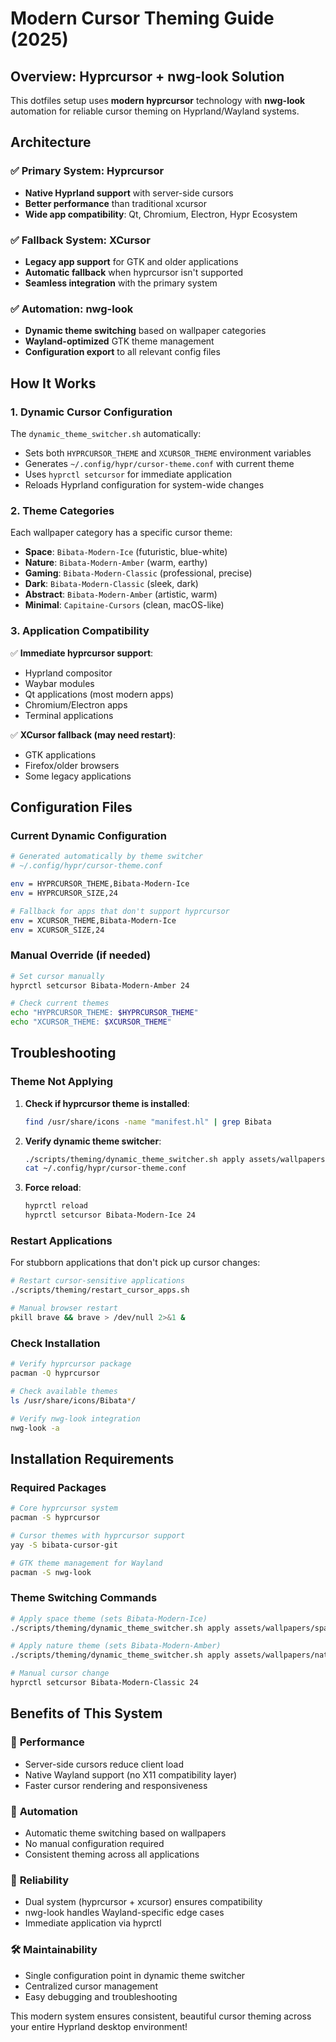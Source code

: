 # Modern Cursor Theming Guide (2025)

## Overview: Hyprcursor + nwg-look Solution

This dotfiles setup uses **modern hyprcursor** technology with **nwg-look** automation for reliable cursor theming on Hyprland/Wayland systems.

## Architecture

### ✅ **Primary System: Hyprcursor**
- **Native Hyprland support** with server-side cursors
- **Better performance** than traditional xcursor
- **Wide app compatibility**: Qt, Chromium, Electron, Hypr Ecosystem

### ✅ **Fallback System: XCursor**
- **Legacy app support** for GTK and older applications
- **Automatic fallback** when hyprcursor isn't supported
- **Seamless integration** with the primary system

### ✅ **Automation: nwg-look**
- **Dynamic theme switching** based on wallpaper categories
- **Wayland-optimized** GTK theme management
- **Configuration export** to all relevant config files

## How It Works

### 1. Dynamic Cursor Configuration
The `dynamic_theme_switcher.sh` automatically:
- Sets both `HYPRCURSOR_THEME` and `XCURSOR_THEME` environment variables
- Generates `~/.config/hypr/cursor-theme.conf` with current theme
- Uses `hyprctl setcursor` for immediate application
- Reloads Hyprland configuration for system-wide changes

### 2. Theme Categories
Each wallpaper category has a specific cursor theme:
- **Space**: `Bibata-Modern-Ice` (futuristic, blue-white)
- **Nature**: `Bibata-Modern-Amber` (warm, earthy)
- **Gaming**: `Bibata-Modern-Classic` (professional, precise)
- **Dark**: `Bibata-Modern-Classic` (sleek, dark)
- **Abstract**: `Bibata-Modern-Amber` (artistic, warm)
- **Minimal**: `Capitaine-Cursors` (clean, macOS-like)

### 3. Application Compatibility

✅ **Immediate hyprcursor support**:
- Hyprland compositor
- Waybar modules
- Qt applications (most modern apps)
- Chromium/Electron apps
- Terminal applications

✅ **XCursor fallback (may need restart)**:
- GTK applications
- Firefox/older browsers
- Some legacy applications

## Configuration Files

### Current Dynamic Configuration
```bash
# Generated automatically by theme switcher
# ~/.config/hypr/cursor-theme.conf

env = HYPRCURSOR_THEME,Bibata-Modern-Ice
env = HYPRCURSOR_SIZE,24

# Fallback for apps that don't support hyprcursor
env = XCURSOR_THEME,Bibata-Modern-Ice
env = XCURSOR_SIZE,24
```

### Manual Override (if needed)
```bash
# Set cursor manually
hyprctl setcursor Bibata-Modern-Amber 24

# Check current themes
echo "HYPRCURSOR_THEME: $HYPRCURSOR_THEME"
echo "XCURSOR_THEME: $XCURSOR_THEME"
```

## Troubleshooting

### Theme Not Applying
1. **Check if hyprcursor theme is installed**:
   ```bash
   find /usr/share/icons -name "manifest.hl" | grep Bibata
   ```

2. **Verify dynamic theme switcher**:
   ```bash
   ./scripts/theming/dynamic_theme_switcher.sh apply assets/wallpapers/space/dark_space.jpg
   cat ~/.config/hypr/cursor-theme.conf
   ```

3. **Force reload**:
   ```bash
   hyprctl reload
   hyprctl setcursor Bibata-Modern-Ice 24
   ```

### Restart Applications
For stubborn applications that don't pick up cursor changes:
```bash
# Restart cursor-sensitive applications
./scripts/theming/restart_cursor_apps.sh

# Manual browser restart
pkill brave && brave > /dev/null 2>&1 &
```

### Check Installation
```bash
# Verify hyprcursor package
pacman -Q hyprcursor

# Check available themes
ls /usr/share/icons/Bibata*/

# Verify nwg-look integration
nwg-look -a
```

## Installation Requirements

### Required Packages
```bash
# Core hyprcursor system
pacman -S hyprcursor

# Cursor themes with hyprcursor support
yay -S bibata-cursor-git

# GTK theme management for Wayland
pacman -S nwg-look
```

### Theme Switching Commands
```bash
# Apply space theme (sets Bibata-Modern-Ice)
./scripts/theming/dynamic_theme_switcher.sh apply assets/wallpapers/space/dark_space.jpg

# Apply nature theme (sets Bibata-Modern-Amber)  
./scripts/theming/dynamic_theme_switcher.sh apply assets/wallpapers/nature/gradiant_sky.png

# Manual cursor change
hyprctl setcursor Bibata-Modern-Classic 24
```

## Benefits of This System

### 🚀 **Performance**
- Server-side cursors reduce client load
- Native Wayland support (no X11 compatibility layer)
- Faster cursor rendering and responsiveness

### 🎨 **Automation**
- Automatic theme switching based on wallpapers
- No manual configuration required
- Consistent theming across all applications

### 🔄 **Reliability**  
- Dual system (hyprcursor + xcursor) ensures compatibility
- nwg-look handles Wayland-specific edge cases
- Immediate application via hyprctl

### 🛠️ **Maintainability**
- Single configuration point in dynamic theme switcher
- Centralized cursor management
- Easy debugging and troubleshooting

This modern system ensures consistent, beautiful cursor theming across your entire Hyprland desktop environment! 